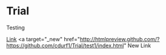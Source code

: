 # Trial
Testing

<a target="_new" href="test1/index.html">Link</a>
<a target="_new" href="http://htmlpreview.github.com/?https://github.com/cdurf1/Trial/test1/index.html" New Link</a>

